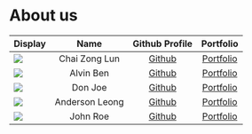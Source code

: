 # About us

Display | Name | Github Profile | Portfolio 
--------|:----:|:--------------:|:---------:
![](https://via.placeholder.com/100.png?text=Photo) | Chai Zong Lun | [Github](https://github.com/zonglun99) | [Portfolio](docs/team/zonglun.md)
![](https://avatars.githubusercontent.com/u/71116618?v=4) | Alvin Ben | [Github](https://github.com/alvynben) | [Portfolio](docs/team/alvin.md)
![](https://via.placeholder.com/100.png?text=Photo) | Don Joe | [Github](https://github.com/) | [Portfolio](docs/team/johndoe.md)
![](https://via.placeholder.com/100.png?text=Photo) | Anderson Leong | [Github](https://github.com/uosjapuelks) | [Portfolio](docs/team/anderson.md)
![](https://via.placeholder.com/100.png?text=Photo) | John Roe | [Github](https://github.com/) | [Portfolio](docs/team/johndoe.md)
